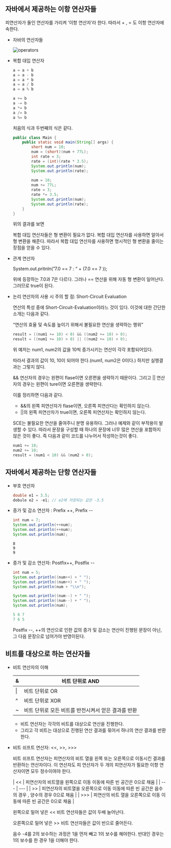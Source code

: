 ## 자바에서 제공하는 이항 연산자들

피연산자가 둘인 연산자를 가리켜 ‘이항 연산자’라 한다. 따라서 + , = 도 이항 연산자에 속한다.

- 자바의 연산자들

	![operators](operators-image.png)
    
- 복합 대입 연산자
    
    ```java
    a = a + b
    a = a - b
    a = a * b
    a = a / b
    a = a % b
    ```
    
    ```java
    a += b
    a -= b
    a *= b
    a /= b
    a %= b
    ```
    
    처음의 식과 두번째의 식은 같다.
    
    ```java
    public class Main {
        public static void main(String[] args) {
            short num = 10;
            num = (short)(num + 77L);
            int rate = 3;
            rate = (int)(rate * 3.5);
            System.out.println(num);
            System.out.println(rate);
            
            num = 10;
            num += 77L;
            rate = 3;
            rate *= 3.5;
            System.out.println(num);
            System.out.println(rate);
        }
    }
    ```
    
    위의 결과를 보면
    
    복합 대입 연산자들은 형 변환이 필요가 없다. 복합 대입 연산자를 사용하면 알아서 형 변환을 해준다. 따라서 복합 대입 연산자를 사용하면 명시적인 형 변환을 줄이는 장점을 얻을 수 있다.
    
- 관계 연산자
    
    System.out.pritnln(”7.0 == 7 : “ + (7.0 == 7 ));
    
    위에 등장하는 7.0과 7은 다르다. 그러나 == 연산을 위해 자동 형 변환이 일어난다. 그러므로 true이 된다.
    
- 논리 연산자의 사용 시 주의 할 점: Short-Circuit Evaluation
    
    연산의 특성 중에 Short-Circuit-Evaluation이라느 것이 있다. 이것에 대한 간단한 소개는 다음과 같다.
    
    “연산의 효율 및 속도를 높이기 위해서 불필요한 연산을 생략하는 행위”
    
    ```java
    result = ((num1 += 10) < 0) && ((num2 += 10) > 0);
    result = ((num1 += 10) > 0) || ((num2 += 10) > 0);
    ```
    
    위 예저는 num1, num2의 값을 10씩 증가시키는 연산이 각각 포함되어있다.
    
    따라서 결과의 값이 10, 10이 되어야 한다.(num1, num2은 0이다.) 하지만 실행결과는 그렇지 않다.
    
    && 연산자의 경우는 왼편이 flase이면 오른편을 생략하기 때문이다. 그리고 || 연산자의 경우는 왼편이 ture이면 오른편을 생략한다.
    
    이를 정리하면 다음과 같다.
    
    - &&의 왼쪽 피연산자가 flase이면, 오른쪽 피연산다는 확인하지 않는다.
    - ||의 왼쪽 피연산자가 true이면, 오른쪽 피연산자는 확인하지 않는다.
    
    SCE는 불필요한 연산을 줄여주니 분명 유용하다. 그러나 예제와 같이 부작용이 발생할 수 있다. 따라서 문장을 구성할 때 하나의 문장에 너무 많은 연산을 포함하지 않은 것이 좋다. 즉 다음과 같이 코드를 나누어서 작성하는것이 좋다.
    
    ```java
    num1 += 10;
    num2 += 10;
    result = (num1 < 10) && (num2 > 0);
    ```
    

## 자바에서 제공하는 단항 연산자들

- 부호 연산자
    
    ```java
    double e1 = 3.5;
    dobule e2 = -e1; // e2에 저장되는 값은 -3.5
    ```
    
- 증가 및 감소 연산자 : Prefix ++, Prefix --
    
    ```java
    int num = 7;
    System.out.println(++num);
    System.out.println(++num);
    System.out.println(num);
    ```
    
    ```
    8
    9
    9
    ```
    
- 증가 및 감소 연산자: Postfix++, Postfix --
    
    ```java
    int num = 5;
    System.out.println((num++) + " ");
    System.out.println((num++) + " ");
    System.out.println(num + "\\n");
    
    System.out.println((num--) + " ");
    System.out.println((num--) + " ");
    System.out.println(num);
    ```
    
    ```java
    5 6 7
    7 6 5
    ```
    
    Postfix --, ++의 연산으로 인한 값의 증가 및 감소는 연산이 진행된 문장이 아닌, 그 다음 문장으로 넘어가야 반영이된다.
    

## 비트를 대상으로 하는 연산자들

- 비트 연산자의 이해
    
    |&|비트 단위로 AND|
    |---|---|
    |\||비트 단위로 OR|
    |^|비트 단위로 XOR|
    |~|비트 단위로 모든 비트를 반전시켜서 얻은 결과를 반환|
    
    - 비트 연산자는 각각의 비트를 대상으로 연산을 진행한다.
    - 그리고 각 비트는 대상으로 진행된 연산 결과를 묶어서 하나의 연산 결과를 반환한다.
- 비트 쉬프트 연산자: <<, >>, >>>
    
    비트 쉬프트 연산자는 피연산자의 비트 열을 왼쪽 또는 오른쪽으로 이동시킨 결과를 반환하는 연산자이다. 이 연산자도 피 연산자가 두 개의 피연산자가 필요한 이항 연산자이면 모두 정수이여야 한다.
    
    | << | 피연산자의 비트열을 왼쪽으로 이동 이동에 따른 빈 공간은 0으로 채움 | | --- | --- | | >> | 피연산자의 비트열을 오른쪽으로 이동 이동에 따른 빈 공간은 음수의 경우 , 양수의 경우 0으로 채움 | | >>> | 피연산의 비트 열을 오른쪽으로 이동 이동에 따른 빈 공간은 0으로 채움 |
    
    왼쪽으로 밀어 넣은 << 비트 연산자들은 값이 두배 늘어난다.
    
    오른쪽으로 밀어 넣은 >> 비트 연산자들은 값이 반으로 줄어든다.
    
    음수 -4를 2의 보수하는 과정은 1을 먼저 빼고 1의 보수를 해야한다. 반대인 경우는 1의 보수를 한 경우 1을 더해야 한다.